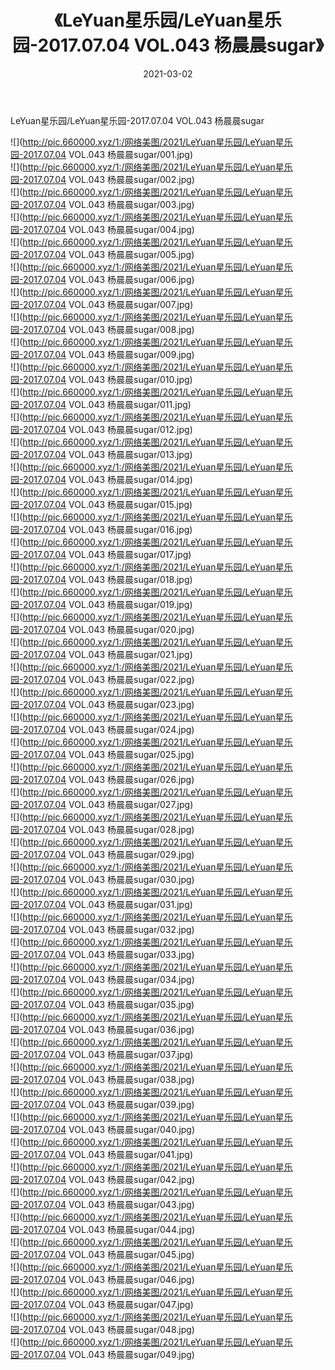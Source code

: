 ﻿---
layout: post
title:  《LeYuan星乐园/LeYuan星乐园-2017.07.04 VOL.043 杨晨晨sugar》
date:   2021-03-02
img: http://pic.660000.xyz/1:/网络美图/2021/LeYuan星乐园/LeYuan星乐园-2017.07.04 VOL.043 杨晨晨sugar/000.jpg
categories: [美女, 清纯, 唯美]
---

LeYuan星乐园/LeYuan星乐园-2017.07.04 VOL.043 杨晨晨sugar

 ![](http://pic.660000.xyz/1:/网络美图/2021/LeYuan星乐园/LeYuan星乐园-2017.07.04 VOL.043 杨晨晨sugar/001.jpg) <br>![](http://pic.660000.xyz/1:/网络美图/2021/LeYuan星乐园/LeYuan星乐园-2017.07.04 VOL.043 杨晨晨sugar/002.jpg) <br>![](http://pic.660000.xyz/1:/网络美图/2021/LeYuan星乐园/LeYuan星乐园-2017.07.04 VOL.043 杨晨晨sugar/003.jpg) <br>![](http://pic.660000.xyz/1:/网络美图/2021/LeYuan星乐园/LeYuan星乐园-2017.07.04 VOL.043 杨晨晨sugar/004.jpg) <br>![](http://pic.660000.xyz/1:/网络美图/2021/LeYuan星乐园/LeYuan星乐园-2017.07.04 VOL.043 杨晨晨sugar/005.jpg) <br>![](http://pic.660000.xyz/1:/网络美图/2021/LeYuan星乐园/LeYuan星乐园-2017.07.04 VOL.043 杨晨晨sugar/006.jpg) <br>![](http://pic.660000.xyz/1:/网络美图/2021/LeYuan星乐园/LeYuan星乐园-2017.07.04 VOL.043 杨晨晨sugar/007.jpg) <br>![](http://pic.660000.xyz/1:/网络美图/2021/LeYuan星乐园/LeYuan星乐园-2017.07.04 VOL.043 杨晨晨sugar/008.jpg) <br>![](http://pic.660000.xyz/1:/网络美图/2021/LeYuan星乐园/LeYuan星乐园-2017.07.04 VOL.043 杨晨晨sugar/009.jpg) <br>![](http://pic.660000.xyz/1:/网络美图/2021/LeYuan星乐园/LeYuan星乐园-2017.07.04 VOL.043 杨晨晨sugar/010.jpg) <br>![](http://pic.660000.xyz/1:/网络美图/2021/LeYuan星乐园/LeYuan星乐园-2017.07.04 VOL.043 杨晨晨sugar/011.jpg) <br>![](http://pic.660000.xyz/1:/网络美图/2021/LeYuan星乐园/LeYuan星乐园-2017.07.04 VOL.043 杨晨晨sugar/012.jpg) <br>![](http://pic.660000.xyz/1:/网络美图/2021/LeYuan星乐园/LeYuan星乐园-2017.07.04 VOL.043 杨晨晨sugar/013.jpg) <br>![](http://pic.660000.xyz/1:/网络美图/2021/LeYuan星乐园/LeYuan星乐园-2017.07.04 VOL.043 杨晨晨sugar/014.jpg) <br>![](http://pic.660000.xyz/1:/网络美图/2021/LeYuan星乐园/LeYuan星乐园-2017.07.04 VOL.043 杨晨晨sugar/015.jpg) <br>![](http://pic.660000.xyz/1:/网络美图/2021/LeYuan星乐园/LeYuan星乐园-2017.07.04 VOL.043 杨晨晨sugar/016.jpg) <br>![](http://pic.660000.xyz/1:/网络美图/2021/LeYuan星乐园/LeYuan星乐园-2017.07.04 VOL.043 杨晨晨sugar/017.jpg) <br>![](http://pic.660000.xyz/1:/网络美图/2021/LeYuan星乐园/LeYuan星乐园-2017.07.04 VOL.043 杨晨晨sugar/018.jpg) <br>![](http://pic.660000.xyz/1:/网络美图/2021/LeYuan星乐园/LeYuan星乐园-2017.07.04 VOL.043 杨晨晨sugar/019.jpg) <br>![](http://pic.660000.xyz/1:/网络美图/2021/LeYuan星乐园/LeYuan星乐园-2017.07.04 VOL.043 杨晨晨sugar/020.jpg) <br>![](http://pic.660000.xyz/1:/网络美图/2021/LeYuan星乐园/LeYuan星乐园-2017.07.04 VOL.043 杨晨晨sugar/021.jpg) <br>![](http://pic.660000.xyz/1:/网络美图/2021/LeYuan星乐园/LeYuan星乐园-2017.07.04 VOL.043 杨晨晨sugar/022.jpg) <br>![](http://pic.660000.xyz/1:/网络美图/2021/LeYuan星乐园/LeYuan星乐园-2017.07.04 VOL.043 杨晨晨sugar/023.jpg) <br>![](http://pic.660000.xyz/1:/网络美图/2021/LeYuan星乐园/LeYuan星乐园-2017.07.04 VOL.043 杨晨晨sugar/024.jpg) <br>![](http://pic.660000.xyz/1:/网络美图/2021/LeYuan星乐园/LeYuan星乐园-2017.07.04 VOL.043 杨晨晨sugar/025.jpg) <br>![](http://pic.660000.xyz/1:/网络美图/2021/LeYuan星乐园/LeYuan星乐园-2017.07.04 VOL.043 杨晨晨sugar/026.jpg) <br>![](http://pic.660000.xyz/1:/网络美图/2021/LeYuan星乐园/LeYuan星乐园-2017.07.04 VOL.043 杨晨晨sugar/027.jpg) <br>![](http://pic.660000.xyz/1:/网络美图/2021/LeYuan星乐园/LeYuan星乐园-2017.07.04 VOL.043 杨晨晨sugar/028.jpg) <br>![](http://pic.660000.xyz/1:/网络美图/2021/LeYuan星乐园/LeYuan星乐园-2017.07.04 VOL.043 杨晨晨sugar/029.jpg) <br>![](http://pic.660000.xyz/1:/网络美图/2021/LeYuan星乐园/LeYuan星乐园-2017.07.04 VOL.043 杨晨晨sugar/030.jpg) <br>![](http://pic.660000.xyz/1:/网络美图/2021/LeYuan星乐园/LeYuan星乐园-2017.07.04 VOL.043 杨晨晨sugar/031.jpg) <br>![](http://pic.660000.xyz/1:/网络美图/2021/LeYuan星乐园/LeYuan星乐园-2017.07.04 VOL.043 杨晨晨sugar/032.jpg) <br>![](http://pic.660000.xyz/1:/网络美图/2021/LeYuan星乐园/LeYuan星乐园-2017.07.04 VOL.043 杨晨晨sugar/033.jpg) <br>![](http://pic.660000.xyz/1:/网络美图/2021/LeYuan星乐园/LeYuan星乐园-2017.07.04 VOL.043 杨晨晨sugar/034.jpg) <br>![](http://pic.660000.xyz/1:/网络美图/2021/LeYuan星乐园/LeYuan星乐园-2017.07.04 VOL.043 杨晨晨sugar/035.jpg) <br>![](http://pic.660000.xyz/1:/网络美图/2021/LeYuan星乐园/LeYuan星乐园-2017.07.04 VOL.043 杨晨晨sugar/036.jpg) <br>![](http://pic.660000.xyz/1:/网络美图/2021/LeYuan星乐园/LeYuan星乐园-2017.07.04 VOL.043 杨晨晨sugar/037.jpg) <br>![](http://pic.660000.xyz/1:/网络美图/2021/LeYuan星乐园/LeYuan星乐园-2017.07.04 VOL.043 杨晨晨sugar/038.jpg) <br>![](http://pic.660000.xyz/1:/网络美图/2021/LeYuan星乐园/LeYuan星乐园-2017.07.04 VOL.043 杨晨晨sugar/039.jpg) <br>![](http://pic.660000.xyz/1:/网络美图/2021/LeYuan星乐园/LeYuan星乐园-2017.07.04 VOL.043 杨晨晨sugar/040.jpg) <br>![](http://pic.660000.xyz/1:/网络美图/2021/LeYuan星乐园/LeYuan星乐园-2017.07.04 VOL.043 杨晨晨sugar/041.jpg) <br>![](http://pic.660000.xyz/1:/网络美图/2021/LeYuan星乐园/LeYuan星乐园-2017.07.04 VOL.043 杨晨晨sugar/042.jpg) <br>![](http://pic.660000.xyz/1:/网络美图/2021/LeYuan星乐园/LeYuan星乐园-2017.07.04 VOL.043 杨晨晨sugar/043.jpg) <br>![](http://pic.660000.xyz/1:/网络美图/2021/LeYuan星乐园/LeYuan星乐园-2017.07.04 VOL.043 杨晨晨sugar/044.jpg) <br>![](http://pic.660000.xyz/1:/网络美图/2021/LeYuan星乐园/LeYuan星乐园-2017.07.04 VOL.043 杨晨晨sugar/045.jpg) <br>![](http://pic.660000.xyz/1:/网络美图/2021/LeYuan星乐园/LeYuan星乐园-2017.07.04 VOL.043 杨晨晨sugar/046.jpg) <br>![](http://pic.660000.xyz/1:/网络美图/2021/LeYuan星乐园/LeYuan星乐园-2017.07.04 VOL.043 杨晨晨sugar/047.jpg) <br>![](http://pic.660000.xyz/1:/网络美图/2021/LeYuan星乐园/LeYuan星乐园-2017.07.04 VOL.043 杨晨晨sugar/048.jpg) <br>![](http://pic.660000.xyz/1:/网络美图/2021/LeYuan星乐园/LeYuan星乐园-2017.07.04 VOL.043 杨晨晨sugar/049.jpg) <br>